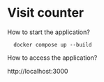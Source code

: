 # Visit counter

How to start the application?

```
  docker compose up --build
```

How to access the application?

http://localhost:3000
